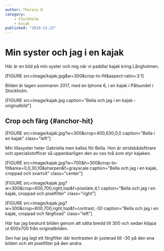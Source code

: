 ```yaml
---
author: Theresa D
category:
    - Stockholm
    - kajak
published: "2018-12-23"
---
```

Min syster och jag i en kajak
==================================

Här är en bild på min syster och mig när vi paddlar kajak kring Långholmen.

[FIGURE src=image/kajak.jpg&w=300&crop-to-fit&aspect-ratio=3:1]

<!--more-->

Bilden är tagen sommaren 2017, med en Iphone 6, i en kajak i Pålsundet i Stockholm.

[FIGURE src=image/kajak.jpg caption="Bella och jag i en kajak -originalbild"]

Crop och färg {#anchor-hit}
-----------------------------------
[FIGURE src=image/kajak.jpg?w=300&crop=400,630,0,0 caption="Bella i en kajak" class="left"]

Min lillasyster heter Gabriella men kallas för Bella. Hon är stridsbådsförare och specialistofficer så uppenbarligen den av oss två som styr kajaken.

[FIGURE src=image/kajak.jpg?w=700&h=300&crop-to-fit&area=0,0,30,10&sharpen&f=grayscale caption="Bella och jag i en kajak, croppad och svartvit" class="center"]

[FIGURE src=image/kajak.jpg?w=300&crop=600,700,right,top&f=pixelate,4,1 caption="Bella och jag i en kajak, croppad och pixelfilter" class="right"]

[FIGURE src=image/kajak.jpg?w=300&crop=600,700,right,top&f=contrast,-30 caption="Bella och jag i en kajak, croppad och färgfixad" class="left"]

Här har jag beskurit bilden genom att sätta bredd till 300 och sedan klippa ut 600x700 från originalbilden.

Sen har jag lagt ett färgfilter där kontrasten är justerad till -30 på den ena bilden och ett pixelfilter på den andra.
